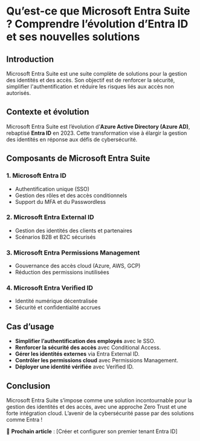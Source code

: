 # Qu’est-ce que Microsoft Entra Suite ? Comprendre l’évolution d’Entra ID et ses nouvelles solutions

## Introduction

Microsoft Entra Suite est une suite complète de solutions pour la gestion des identités et des accès. Son objectif est de renforcer la sécurité, simplifier l'authentification et réduire les risques liés aux accès non autorisés.

## Contexte et évolution

Microsoft Entra Suite est l’évolution d’**Azure Active Directory (Azure AD)**, rebaptisé **Entra ID** en 2023. Cette transformation vise à élargir la gestion des identités en réponse aux défis de cybersécurité.

## Composants de Microsoft Entra Suite

### 1. Microsoft Entra ID
- Authentification unique (SSO)
- Gestion des rôles et des accès conditionnels
- Support du MFA et du Passwordless

### 2. Microsoft Entra External ID
- Gestion des identités des clients et partenaires
- Scénarios B2B et B2C sécurisés

### 3. Microsoft Entra Permissions Management
- Gouvernance des accès cloud (Azure, AWS, GCP)
- Réduction des permissions inutilisées

### 4. Microsoft Entra Verified ID
- Identité numérique décentralisée
- Sécurité et confidentialité accrues

## Cas d’usage

- **Simplifier l’authentification des employés** avec le SSO.
- **Renforcer la sécurité des accès** avec Conditional Access.
- **Gérer les identités externes** via Entra External ID.
- **Contrôler les permissions cloud** avec Permissions Management.
- **Déployer une identité vérifiée** avec Verified ID.

## Conclusion

Microsoft Entra Suite s’impose comme une solution incontournable pour la gestion des identités et des accès, avec une approche Zero Trust et une forte intégration cloud. L’avenir de la cybersécurité passe par des solutions comme Entra !

📢 **Prochain article** : [Créer et configurer son premier tenant Entra ID]
